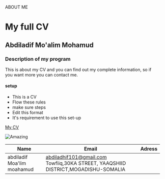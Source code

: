 ABOUT ME
# My full CV


## Abdiladif Mo'alim Mohamud

### Description of my program

This is about my CV and you can find out my complete information, so if you want more you can contact me.

#### setup
 * This is a CV
 * Flow these rules
 * make sure steps
 * Edit this format
 * It's requirement to use this set-up

[My CV](https://github.com/abdiladhif/my_cvv)


![Amazing](https://scontent.fmgq1-1.fna.fbcdn.net/v/t1.6435-9/243557339_1162441207619994_3251796308122749554_n.jpg?_nc_cat=100&ccb=1-5&_nc_sid=e3f864&_nc_ohc=F4D7dzLpazEAX9sE6e2&_nc_ht=scontent.fmgq1-1.fna&oh=bc603c9b85021d04e85430fc481b67c1&oe=6179EB3F)


Name|                      Email|                    Adress|
|--------------------------|------------------------|--------------------------------------------------------| 
|abdiladif Moa'lim moahamud|abdiladhif101@gmail.com Towfiiq,30KA STREET, YAAQSHIID DISTRICT,MOGADISHU-SOMALIA|
